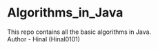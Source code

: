 # Algorithms_in_Java
This repo contains all the basic algorithms in Java.
<br>
Author - Hinal (Hinal0101)
